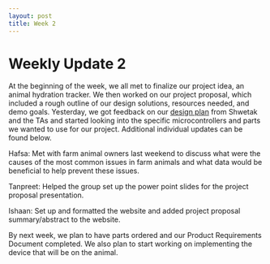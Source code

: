 ```yaml
---
layout: post
title: Week 2
---
```


# Weekly Update 2
At the beginning of the week, we all met to finalize our project idea, an animal hydration tracker. We then worked on our project proposal, which included a rough outline of our design solutions, resources needed, and demo goals. Yesterday, we got feedback on our [design plan](https://docs.google.com/document/d/1wfo5EyOaAEFZO6UMfNLCSB3R0pztV9E66vYbgbZcUJg/edit?usp=sharing) from Shwetak and the TAs and started looking into the specific microcontrollers and parts we wanted to use for our project. Additional individual updates can be found below.  

Hafsa: Met with farm animal owners last weekend to discuss what were the causes of the most common issues in farm animals and what data would be beneficial to help prevent these issues. 

Tanpreet: Helped the group set up the power point slides for the project proposal presentation.

Ishaan: Set up and formatted the website and added project proposal summary/abstract to the website.

By next week, we plan to have parts ordered and our Product Requirements Document completed. We also plan to start working on implementing the device that will be on the animal.
